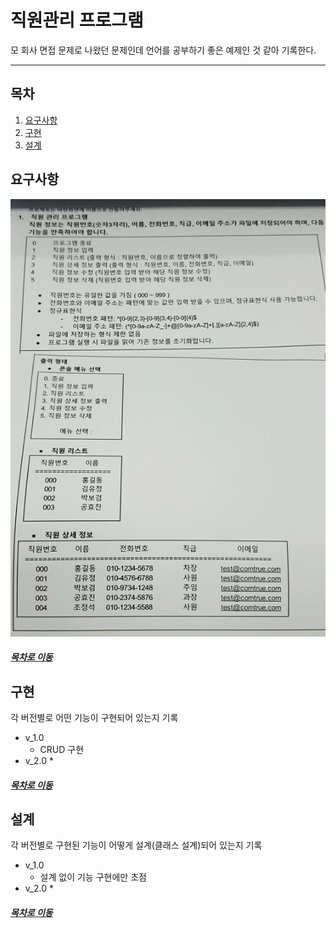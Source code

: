 직원관리 프로그램
=====
모 회사 면접 문제로 나왔던 문제인데 언어를 공부하기 좋은 예제인 것 같아 기록한다.
- - -
## 목차
1. [요구사항](#요구사항)
2. [구현](#구현)
3. [설계](#설계)

## 요구사항
<img src="./img/comtrue.png" width="600" height="700"></br>

##### [목차로 이동](#목차)

## 구현
각 버전별로 어떤 기능이 구현되어 있는지 기록

* v_1.0
	* CRUD 구현 
* v_2.0
	*

##### [목차로 이동](#목차)

## 설계
각 버전별로 구현된 기능이 어떻게 설계(클래스 설계)되어 있는지 기록

* v_1.0
	* 설계 없이 기능 구현에만 초점
* v_2.0
	*

##### [목차로 이동](#목차)